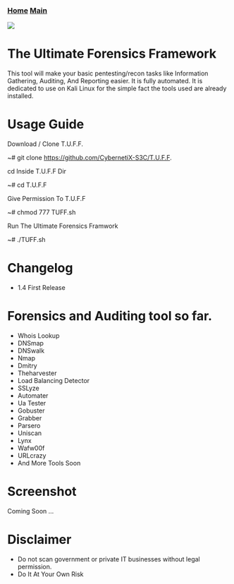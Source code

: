 ### [Home](https://CybernetiX-S3C.github.io)   [Main](https://CybernetiX-S3C.github.io/main)


![](https://i.ibb.co/y4gmD7Q/The-Ultimate-11522.gif)

# The Ultimate Forensics Framework


This tool will make your basic pentesting/recon tasks like Information Gathering, Auditing, And Reporting easier. It is fully automated. It is dedicated to use on Kali Linux for the simple fact the tools used are already installed.

# Usage Guide
Download / Clone T.U.F.F.

~# git clone https://github.com/CybernetiX-S3C/T.U.F.F.

cd Inside T.U.F.F Dir

~# cd T.U.F.F

Give Permission To T.U.F.F

~# chmod 777 TUFF.sh

Run The Ultimate Forensics Framwork

~# ./TUFF.sh

# Changelog

- 1.4  First Release

# Forensics and Auditing tool so far.

- Whois Lookup
- DNSmap
- DNSwalk
- Nmap
- Dmitry
- Theharvester
- Load Balancing Detector
- SSLyze
- Automater
- Ua Tester
- Gobuster
- Grabber
- Parsero
- Uniscan
- Lynx
- Wafw00f
- URLcrazy
- And More Tools Soon

# Screenshot

Coming Soon ... 



# Disclaimer
- Do not scan government or private IT businesses without legal permission.
- Do It At Your Own Risk
